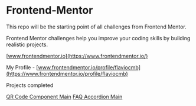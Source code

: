 # Frontend-Mentor

This repo will be the starting point of all challenges from Frontend Mentor.

Frontend Mentor challenges help you improve your coding skills by building realistic projects.

[www.frontendmentor.io](https://www.frontendmentor.io/)

My Profile - [www.frontendmentor.io/profile/flaviocmb](https://www.frontendmentor.io/profile/flaviocmb)

Projects completed

[QR Code Component Main](https://flaviocmb.github.io/Frontend-Mentor/qr-code-component-main/)
[FAQ Accordion Main](https://flaviocmb.github.io/Frontend-Mentor/faq-accordion-main/)